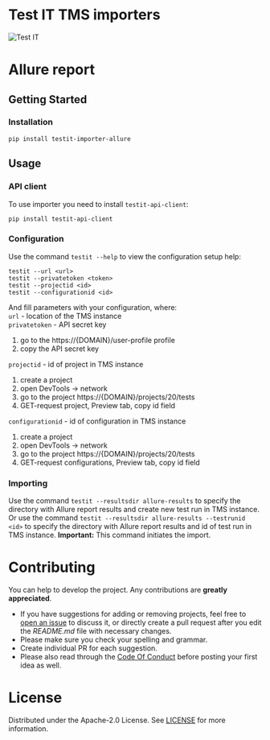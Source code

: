 # Test IT TMS importers
![Test IT](https://raw.githubusercontent.com/testit-tms/importers/main/images/banner.png)

# Allure report

## Getting Started

### Installation
```
pip install testit-importer-allure
```

## Usage

### API client

To use importer you need to install `testit-api-client`:
```
pip install testit-api-client
```

### Configuration

Use the command `testit --help` to view the configuration setup help:
```
testit --url <url>
testit --privatetoken <token>
testit --projectid <id>
testit --configurationid <id>
```

And fill parameters with your configuration, where:  
`url` - location of the TMS instance  
`privatetoken` - API secret key  

1. go to the https://{DOMAIN}/user-profile profile  
2. copy the API secret key

`projectid` - id of project in TMS instance

1. create a project
2. open DevTools -> network
3. go to the project https://{DOMAIN}/projects/20/tests
4. GET-request project, Preview tab, copy id field  

`configurationid` - id of configuration in TMS instance  

1. create a project  
2. open DevTools -> network  
3. go to the project https://{DOMAIN}/projects/20/tests  
4. GET-request configurations, Preview tab, copy id field 

### Importing

Use the command `testit --resultsdir allure-results` to specify the directory with Allure report results and create new test run in TMS instance.  
Or use the command `testit --resultsdir allure-results --testrunid <id>` to specify the directory with Allure report results and id of test run in TMS instance.
**Important:** This command initiates the import.

# Contributing

You can help to develop the project. Any contributions are **greatly appreciated**.

* If you have suggestions for adding or removing projects, feel free to [open an issue](https://github.com/testit-tms/importers/issues/new) to discuss it, or directly create a pull request after you edit the *README.md* file with necessary changes.
* Please make sure you check your spelling and grammar.
* Create individual PR for each suggestion.
* Please also read through the [Code Of Conduct](https://github.com/testit-tms/importers/blob/master/CODE_OF_CONDUCT.md) before posting your first idea as well.

# License

Distributed under the Apache-2.0 License. See [LICENSE](https://github.com/testit-tms/importers/blob/master/LICENSE.md) for more information.

